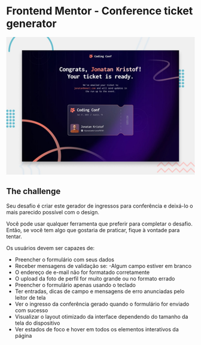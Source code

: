 # Frontend Mentor - Conference ticket generator

![Design preview for the Conference ticket generator coding challenge](./preview.jpg)

## The challenge

Seu desafio é criar este gerador de ingressos para conferência e deixá-lo o mais parecido possível com o design.

Você pode usar qualquer ferramenta que preferir para completar o desafio. Então, se você tem algo que gostaria de praticar, fique à vontade para tentar.

Os usuários devem ser capazes de:

- Preencher o formulário com seus dados
- Receber mensagens de validação se:
-Algum campo estiver em branco
- O endereço de e-mail não for formatado corretamente
- O upload da foto de perfil for muito grande ou no formato errado
- Preencher o formulário apenas usando o teclado
- Ter entradas, dicas de campo e mensagens de erro anunciadas pelo leitor de tela
- Ver o ingresso da conferência gerado quando o formulário for enviado com sucesso
- Visualizar o layout otimizado da interface dependendo do tamanho da tela do dispositivo
- Ver estados de foco e hover em todos os elementos interativos da página

